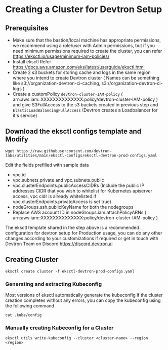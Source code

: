 # Creating a Cluster for Devtron Setup

## Prerequisites

- Make sure that the bastion/local machine has appropriate permissions, we recommend using a role/user with Admin permissions, but if you need minimum permissions required to create the cluster, you can refer https://eksctl.io/usage/minimum-iam-policies/
- Install eksctl Refer https://docs.aws.amazon.com/eks/latest/userguide/eksctl.html
- Create 2 s3 buckets for storing cache and logs in the same region where you intend to create Devtron cluster ( Names can be something like s3://organization-devtron-ci-caching, s3://organization-devtron-ci-logs )
- Create a customPolicy `devtron-cluster-IAM-policy` ( arn:aws:iam::XXXXXXXXXXXXXX:policy/devtron-cluster-IAM-policy ) and give S3FullAccess to the s3 buckets created in previous step and `ElasticLoadBalancingFullAccess` (Devtron creates a Loadbalancer for it's service)


## Download the eksctl configs template and Modify

```
wget https://raw.githubusercontent.com/devtron-labs/utilities/main/eksctl-configs/eksctl-devtron-prod-configs.yaml
```

Edit the fields prefilled with sample data

- vpc.id
- vpc.subnets.private and vpc.subnets.public
- vpc.clusterEndpoints.publicAccessCIDRs (Include the public IP addresses CIDR that you wish to whitelist for Kubernetes apiserver access, vpc cidr is already whitelisted if vpc.clusterEndpoints.privateAccess is set true) 
- nodeGroups.ssh.publicKeyName for both the nodegroups
- Replace AWS account ID in nodeGroups.iam.attachPolicyARNs ( arn:aws:iam::XXXXXXXXXXXXXX:policy/devtron-cluster-IAM-policy )

The eksctl template shared in the step above is a recommended configuration for devtron setup for Production usage, you can do any other changes according to your customizations if required or get in touch with Devtron Team on Discord https://discord.devtron.ai

## Creating Cluster

```
eksctl create cluster -f eksctl-devtron-prod-configs.yaml
```

### Generating and extracting Kubeconfig

Most versions of eksctl automatically generate the kubeconfig if the cluster creation completes without any errors, you can copy the kubeconfig using the following command
```
cat .kube/config
```

### Manually creating Kubeconfig for a Cluster
```
eksctl utils write-kubeconfig --cluster <cluster-name> --region <region>
```



